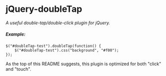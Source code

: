 # jQuery-doubleTap

_A useful double-tap/double-click plugin for jQuery._

##### Example:

```
$("#doubleTap-test").doubleTap(function() {
	$("#doubleTap-test").css("background", "#f00");
});
```

As the top of this README suggests, this plugin is optimized for both "click" and "touch".

